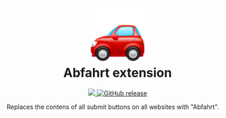 <h1 align="center">
    <img src="https://github.com/keinenclue/abfahrt-extension/blob/main/icon128.png?raw=true" width="128px" ></img><br>
    Abfahrt extension
</h1>

<p align="center">
    <a href="https://www.gnu.org/licenses/agpl-3.0">
        <img src="https://img.shields.io/badge/License-AGPL%20v3-blue.svg" />
    </a>
    <a href="https://github.com/keinenclue/abfahrt-extension/releases/latest">
        <img src="https://img.shields.io/github/v/release/keinenclue/abfahrt-extension?logo=github&logoColor=white" alt="GitHub release"/>
    </a>
    <!--a href="https://github.com/keinenclue/sasm-docker/actions/workflows/release.yml/badge.svg">
        <img src="https://github.com/keinenclue/sasm-docker/actions/workflows/release.yml/badge.svg" alt="Badge tests">
    </a-->
</p>

Replaces the contens of all submit buttons on all websites with "Abfahrt".
